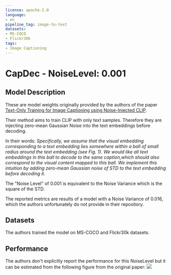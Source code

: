```yaml
---
license: apache-2.0
language:
- en
pipeline_tag: image-to-text
datasets:
- MS-COCO
- Flickr30k
tags:
- Image Captioning
---
```


# CapDec - NoiseLevel: 0.001

## Model Description

These are model weights originally provided by the authors of the paper [Text-Only Training for Image Captioning using Noise-Injected CLIP](https://arxiv.org/pdf/2211.00575.pdf).

Their method aims to train CLIP with only text samples. Therefore they are injecting zero-mean Gaussian Noise into the text embeddings before decoding.

In their words:
*Specifically, we assume that the visual embedding corresponding to a text embedding 
lies somewhere within a ball of small radius around the text embedding (see Fig. 1). 
We would like all text embeddings in this ball to decode to the same caption,which should 
also correspond to the visual content mapped to this ball. We implement this intuition by 
adding zero-mean Gaussian noise of STD to the text embedding before decoding it.*

The "Noise Level" of 0.001 is equivalent to the Noise Variance which is the square of the STD.

The reported metrics are results of a model with a Noise Variance of 0.016, which the authors unfortunately do not provide in their repository. 

## Datasets
The authors trained the model on MS-COCO and Flickr30k datasets.

## Performance
The authors don't explicitly report the performance for this NoiseLevel but it can be estimated from the following figure from the original paper:
![](capdec_performance.png)